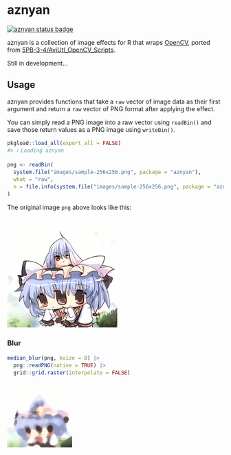 # aznyan


<!-- README.md is generated from README.qmd. Please edit that file -->

<!-- badges: start -->

[![aznyan status
badge](https://paithiov909.r-universe.dev/aznyan/badges/version.png)](https://paithiov909.r-universe.dev/aznyan)
<!-- badges: end -->

aznyan is a collection of image effects for R that wraps
[OpenCV](https://opencv.org/), ported from
[5PB-3-4/AviUtl_OpenCV_Scripts](https://github.com/5PB-3-4/AviUtl_OpenCV_Scripts).

Still in development…

## Usage

aznyan provides functions that take a `raw` vector of image data as
their first argument and return a `raw` vector of PNG format after
applying the effect.

You can simply read a PNG image into a raw vector using `readBin()` and
save those return values as a PNG image using `writeBin()`.

``` r
pkgload::load_all(export_all = FALSE)
#> ℹ Loading aznyan

png <- readBin(
  system.file("images/sample-256x256.png", package = "aznyan"),
  what = "raw",
  n = file.info(system.file("images/sample-256x256.png", package = "aznyan"))$size
)
```

The original image `png` above looks like this:

![original image](inst/images/sample-256x256.png)

### Blur

``` r
median_blur(png, ksize = 8) |>
  png::readPNG(native = TRUE) |>
  grid::grid.raster(interpolate = FALSE)
```

<img src="man/figures/README-median-blur-1.png" style="width:30.0%" />
